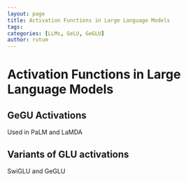 ```yaml
---
layout: page
title: Activation Functions in Large Language Models
tags:  
categories: [LLMs, GeLU, GeGLU]
author: rutum
---
```


# Activation Functions in Large Language Models

## GeGU Activations
Used in PaLM and LaMDA

## Variants of GLU activations
SwiGLU and GeGLU